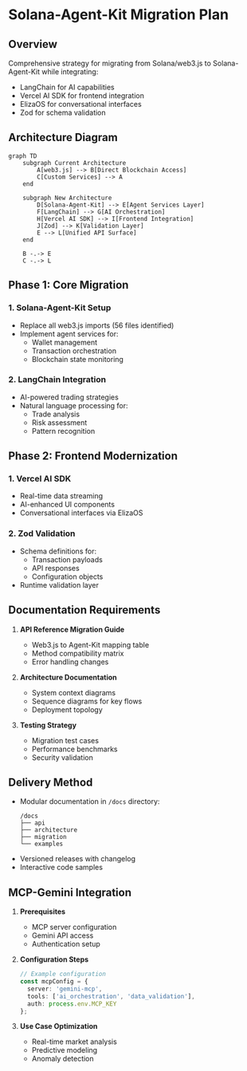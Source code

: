# Solana-Agent-Kit Migration Plan

## Overview
Comprehensive strategy for migrating from Solana/web3.js to Solana-Agent-Kit while integrating:
- LangChain for AI capabilities
- Vercel AI SDK for frontend integration
- ElizaOS for conversational interfaces
- Zod for schema validation

## Architecture Diagram
```mermaid
graph TD
    subgraph Current Architecture
        A[web3.js] --> B[Direct Blockchain Access]
        C[Custom Services] --> A
    end

    subgraph New Architecture
        D[Solana-Agent-Kit] --> E[Agent Services Layer]
        F[LangChain] --> G[AI Orchestration]
        H[Vercel AI SDK] --> I[Frontend Integration]
        J[Zod] --> K[Validation Layer]
        E --> L[Unified API Surface]
    end

    B -.-> E
    C -.-> L
```

## Phase 1: Core Migration
### 1. Solana-Agent-Kit Setup
- Replace all web3.js imports (56 files identified)
- Implement agent services for:
  - Wallet management
  - Transaction orchestration
  - Blockchain state monitoring

### 2. LangChain Integration
- AI-powered trading strategies
- Natural language processing for:
  - Trade analysis
  - Risk assessment
  - Pattern recognition

## Phase 2: Frontend Modernization
### 1. Vercel AI SDK
- Real-time data streaming
- AI-enhanced UI components
- Conversational interfaces via ElizaOS

### 2. Zod Validation
- Schema definitions for:
  - Transaction payloads
  - API responses
  - Configuration objects
- Runtime validation layer

## Documentation Requirements
1. **API Reference Migration Guide**
   - Web3.js to Agent-Kit mapping table
   - Method compatibility matrix
   - Error handling changes

2. **Architecture Documentation**
   - System context diagrams
   - Sequence diagrams for key flows
   - Deployment topology

3. **Testing Strategy**
   - Migration test cases
   - Performance benchmarks
   - Security validation

## Delivery Method
- Modular documentation in `/docs` directory:
  ```
  /docs
  ├── api
  ├── architecture
  ├── migration
  └── examples
  ```
- Versioned releases with changelog
- Interactive code samples

## MCP-Gemini Integration
1. **Prerequisites**
   - MCP server configuration
   - Gemini API access
   - Authentication setup

2. **Configuration Steps**
   ```typescript
   // Example configuration
   const mcpConfig = {
     server: 'gemini-mcp',
     tools: ['ai_orchestration', 'data_validation'],
     auth: process.env.MCP_KEY
   };
   ```

3. **Use Case Optimization**
   - Real-time market analysis
   - Predictive modeling
   - Anomaly detection
